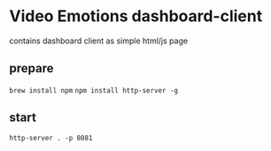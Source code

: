 # Video Emotions dashboard-client
contains dashboard client as simple html/js page

## prepare
`brew install npm`
`npm install http-server -g`

## start
`http-server . -p 8081`